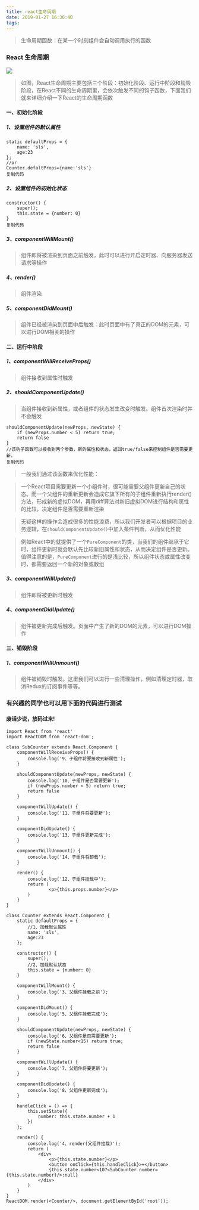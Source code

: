 ```yaml
---
title: react生命周期
date: 2019-01-27 16:30:48
tags:
---
```

> 生命周期函数：在某一个时刻组件会自动调用执行的函数


### React 生命周期

![](https://user-gold-cdn.xitu.io/2017/11/11/88e11709488aeea3f9c6595ee4083bf3?imageView2/0/w/1280/h/960/format/webp/ignore-error/1)

> 如图，React生命周期主要包括三个阶段：初始化阶段、运行中阶段和销毁阶段，在React不同的生命周期里，会依次触发不同的钩子函数，下面我们就来详细介绍一下React的生命周期函数

#### 一、初始化阶段

##### 1、设置组件的默认属性

    static defaultProps = {
        name: 'sls',
        age:23
    };
    //or
    Counter.defaltProps={name:'sls'}
    复制代码

##### 2、设置组件的初始化状态

    constructor() {
        super();
        this.state = {number: 0}
    }
    复制代码

##### 3、componentWillMount()

> 组件即将被渲染到页面之前触发，此时可以进行开启定时器、向服务器发送请求等操作

##### 4、render()

> 组件渲染

##### 5、componentDidMount()

> 组件已经被渲染到页面中后触发：此时页面中有了真正的DOM的元素，可以进行DOM相关的操作



#### 二、运行中阶段

##### 1、componentWillReceiveProps()

> 组件接收到属性时触发

##### 2、shouldComponentUpdate()

> 当组件接收到新属性，或者组件的状态发生改变时触发。组件首次渲染时并不会触发

    shouldComponentUpdate(newProps, newState) {
        if (newProps.number < 5) return true;
        return false
    }
    //该钩子函数可以接收到两个参数，新的属性和状态，返回true/false来控制组件是否需要更新。
    复制代码

> 一般我们通过该函数来优化性能：

> 一个React项目需要更新一个小组件时，很可能需要父组件更新自己的状态。而一个父组件的重新更新会造成它旗下所有的子组件重新执行render()方法，形成新的虚拟DOM，再用diff算法对新旧虚拟DOM进行结构和属性的比较，决定组件是否需要重新渲染

> 无疑这样的操作会造成很多的性能浪费，所以我们开发者可以根据项目的业务逻辑，在`shouldComponentUpdate()`中加入条件判断，从而优化性能

> 例如React中的就提供了一个`PureComponent`的类，当我们的组件继承于它时，组件更新时就会默认先比较新旧属性和状态，从而决定组件是否更新。值得注意的是，`PureComponent`进行的是浅比较，所以组件状态或属性改变时，都需要返回一个新的对象或数组

##### 3、componentWillUpdate()

> 组件即将被更新时触发

##### 4、componentDidUpdate()

> 组件被更新完成后触发。页面中产生了新的DOM的元素，可以进行DOM操作

#### 三、销毁阶段

##### 1、componentWillUnmount()

> 组件被销毁时触发。这里我们可以进行一些清理操作，例如清理定时器，取消Redux的订阅事件等等。

### 有兴趣的同学也可以用下面的代码进行测试

#### 废话少说，放码过来!

    import React from 'react'
    import ReactDOM from 'react-dom';
    
    class SubCounter extends React.Component {
        componentWillReceiveProps() {
            console.log('9、子组件将要接收到新属性');
        }
    
        shouldComponentUpdate(newProps, newState) {
            console.log('10、子组件是否需要更新');
            if (newProps.number < 5) return true;
            return false
        }
    
        componentWillUpdate() {
            console.log('11、子组件将要更新');
        }
    
        componentDidUpdate() {
            console.log('13、子组件更新完成');
        }
    
        componentWillUnmount() {
            console.log('14、子组件将卸载');
        }
    
        render() {
            console.log('12、子组件挂载中');
            return (
                    <p>{this.props.number}</p>
            )
        }
    }
    
    class Counter extends React.Component {
        static defaultProps = {
            //1、加载默认属性
            name: 'sls',
            age:23
        };
    
        constructor() {
            super();
            //2、加载默认状态
            this.state = {number: 0}
        }
    
        componentWillMount() {
            console.log('3、父组件挂载之前');
        }
    
        componentDidMount() {
            console.log('5、父组件挂载完成');
        }
    
        shouldComponentUpdate(newProps, newState) {
            console.log('6、父组件是否需要更新');
            if (newState.number<15) return true;
            return false
        }
    
        componentWillUpdate() {
            console.log('7、父组件将要更新');
        }
    
        componentDidUpdate() {
            console.log('8、父组件更新完成');
        }
    
        handleClick = () => {
            this.setState({
                number: this.state.number + 1
            })
        };
    
        render() {
            console.log('4、render(父组件挂载)');
            return (
                <div>
                    <p>{this.state.number}</p>
                    <button onClick={this.handleClick}>+</button>
                    {this.state.number<10?<SubCounter number={this.state.number}/>:null}
                </div>
            )
        }
    }
    ReactDOM.render(<Counter/>, document.getElementById('root'));
